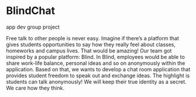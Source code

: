 # BlindChat
app dev group project

Free talk to other people is never easy. 
Imagine if there’s a platform that gives students opportunities to say how they really feel about classes, homeworks and campus lives. That would be amazing!
Our team got inspired by a popular platform: Blind. 
In Blind, employees would be able to share work-life balance, personal ideas and so on anonymously within the application.
Based on that, we wants to develop a chat room application that provides student freedom to speak out and exchange ideas. The highlight is students can talk anonymously! 
We will keep their true identity as a secret. We care how they think.
